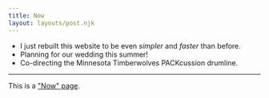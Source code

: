 ```yaml
---
title: Now
layout: layouts/post.njk
---
```


-   I just rebuilt this website to be even _simpler_ and _faster_ than before.
-   Planning for our wedding this summer!
-   Co-directing the Minnesota Timberwolves PACKcussion drumline.

---

This is a ["Now" page](https://nownownow.com/).
